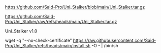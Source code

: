 https://github.com/Said-Pro/Uni_Stalker/blob/main/Uni_Stalker.tar.gz

https://github.com/Said-Pro/Uni_Stalker/raw/refs/heads/main/Uni_Stalker.tar.gz

Uni_Stalker v1.0

wget -q "--no-check-certificate" https://raw.githubusercontent.com/Said-Pro/Uni_Stalker/refs/heads/main/install.sh -O - | /bin/sh
